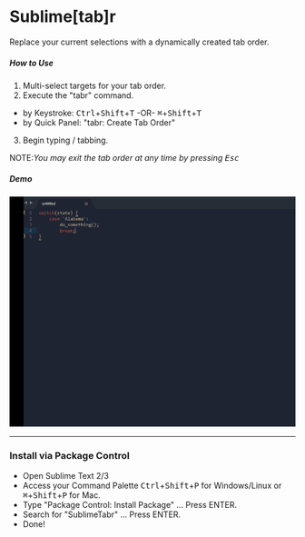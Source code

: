 # Sublime[tab]r
Replace your current selections with a dynamically created tab order.

##### How to Use
1. Multi-select targets for your tab order.
2. Execute the "tabr" command.
  * by Keystroke: <kbd>Ctrl</kbd>+<kbd>Shift</kbd>+<kbd>T</kbd> -OR- <kbd>⌘</kbd>+<kbd>Shift</kbd>+<kbd>T</kbd>
  * by Quick Panel: "tabr: Create Tab Order"
3. Begin typing / tabbing.

NOTE:_You may exit the tab order at any time by pressing <kbd>Esc</kbd>_

##### Demo
![](assets/demo.gif)

---

### Install via Package Control
* Open Sublime Text 2/3
* Access your Command Palette <kbd>Ctrl</kbd>+<kbd>Shift</kbd>+<kbd>P</kbd> for Windows/Linux or <kbd>⌘</kbd>+<kbd>Shift</kbd>+<kbd>P</kbd> for Mac.
* Type "Package Control: Install Package" ... Press ENTER.
* Search for "SublimeTabr" ... Press ENTER.
* Done!
